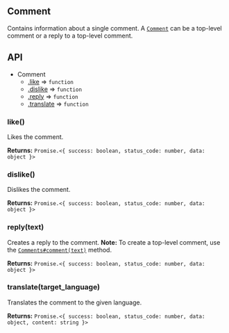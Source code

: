 ## Comment
Contains information about a single comment. A [`Comment`](../../src/parser/classes/comments/Comment.ts) can be a top-level comment or a reply to a top-level comment.

## API

* Comment
  * [.like](#like) ⇒ `function`
  * [.dislike](#dislike) ⇒ `function`
  * [.reply](#comment) ⇒ `function`
  * [.translate](#translate) ⇒ `function`

<a name="like"></a>
### like()
Likes the comment.

**Returns:** `Promise.<{ success: boolean, status_code: number, data: object }>`

<a name="dislike"></a>
### dislike()
Dislikes the comment.

**Returns:** `Promise.<{ success: boolean, status_code: number, data: object }>`

<a name="reply"></a>
### reply(text)
Creates a reply to the comment. **Note:** To create a top-level comment, use the [`Comments#comment(text)`](./README.md#comment)  method.

**Returns:** `Promise.<{ success: boolean, status_code: number, data: object }>`

<a name="translate"></a>
### translate(target_language)
Translates the comment to the given language.

**Returns:** `Promise.<{ success: boolean, status_code: number, data: object, content: string }>`
